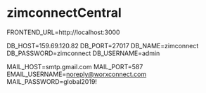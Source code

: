 # zimconnectCentral
FRONTEND_URL=http://localhost:3000

DB_HOST=159.69.120.82
DB_PORT=27017
DB_NAME=zimconnect
DB_PASSWORD=zimconnect
DB_USERNAME=admin

MAIL_HOST=smtp.gmail.com
MAIL_PORT=587
EMAIL_USERNAME=noreply@worxconnect.com
MAIL_PASSWORD=global2019!
